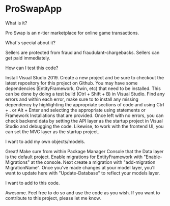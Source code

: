 # ProSwapApp

What is it?

Pro Swap is an n-tier marketplace for online game transactions. 

What's special about it?

Sellers are protected from fraud and fraudulant-chargebacks. Sellers can get paid immediately.

How can I test this code?

Install Visual Studio 2019. Create a new project and be sure to checkout the latest repository for this project on Github. 
You may have some dependencies (EntityFramework, Owin, etc) that need to be installed. This can be done by doing a test build
(Ctrl + Shift + B) in Visual Studio. Find any errors and within each error, make sure to to install any missing dependency by
highlighting the appropriate sections of code and using Ctrl + . or Alt + Enter and selecting the appropriate using statements
or Framework Installations that are provided. Once left with no errors, you can check backend data by setting the API layer as
the startup project in Visual Studio and debugging the code. Likewise, to work with the frontend UI, you can set the MVC layer as
the startup project.

I want to add my own objects/models. 

Great! Make sure from within Package Manager Console that the Data layer is the default project. Enable migrations for 
EntityFramework with "Enable-Migrations" at the console. Next create a migration with "add-migration MigrationName". Once
you've made changes at your model layer, you'll want to update here with "Update-Database" to reflect your models layer.

I want to add to this code.

Awesome. Feel free to do so and use the code as you wish. If you want to contribute to this project, please let me know.
